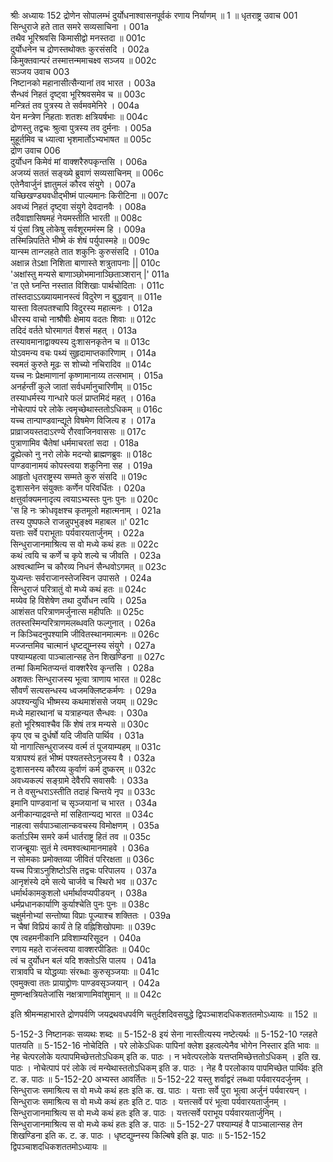 श्रीः
अध्यायः 152
द्रोणेन सोपालम्भं दुर्योधनाश्वासनपूर्वकं रणाय निर्याणम् ॥ 1 ॥
धृतराष्ट्र उवाच 	001  
सिन्धुराजे हते तात समरे सव्यसाचिना ।	001a  
तथैव भूरिश्रवसि किमासीद्वो मनस्तदा ॥	001c  
दुर्योधनेन च द्रोणस्तथोक्तः कुरसंसदि ।	002a  
किमुक्तवान्परं तस्मात्तन्ममाचक्ष्व सञ्जय ॥	002c  
सञ्जय उवाच 	003  
निष्टानको महानासीत्सैन्यानां तव भारत ।	003a  
सैन्धवं निहतं दृष्ट्वा भूरिश्रवसमेव च ॥	003c  
मन्त्रितं तव पुत्रस्य ते सर्वमवमेनिरे ।	004a  
येन मन्त्रेण निहताः शतशः क्षत्रियर्षभाः ॥	004c  
द्रोणस्तु तद्वचः श्रुत्वा पुत्रस्य तव दुर्मनाः ।	005a  
मुहूर्तमिव च ध्यात्वा भृशमार्तोऽभ्यभाषत ॥	005c  
द्रोण उवाच 	006  
दुर्योधन किमेवं मां वाक्शरैरुपकृन्तसि ।	006a  
अजय्यं सततं सङ्ख्ये ब्रुवाणं सव्यसाचिनम् ॥	006c  
एतेनैवार्जुनं ज्ञातुमलं कौरव संयुगे ।	007a  
यच्छिखण्ड्यवधीद्भीष्मं पाल्यमानः किरीटिना ॥	007c  
अवध्यं निहतं दृष्ट्वा संयुगे देवदानवैः ।	008a  
तदैवाज्ञासिषमहं नेयमस्तीति भारती ॥	008c  
यं पुंसां त्रिषु लोकेषु सर्वशूरममंस्म हि ।	009a  
तस्मिन्निपतिते भीष्मे कं शेषं पर्युपास्महे ॥	009c  
यान्स्म तान्ग्लहते तात शकुनिः कुरुसंसदि ।	010a  
अक्षान्न तेऽक्षा निशिता बाणास्ते शत्रुतापनाः ||	010c  
\'अक्षांस्तु मन्यसे बाणाञ्छोभमानाञ्छिताञ्शरान् |\'	011a  
\'त एते घ्नन्ति नस्तात विशिखाः पार्थचोदिताः ।	011c  
तांस्तदाऽऽख्यायमानस्त्वं विदुरेण न बुद्धवान् ॥	011e  
यास्ता विलपतश्चापि विदुरस्य महात्मनः ।	012a  
धीरस्य वाचो नाश्रौषीः क्षेमाय वदतः शिवाः ॥	012c  
तदिदं वर्तते घोरमागतं वैशसं महत् ।	013a  
तस्यावमानाद्वाक्यस्य दुःशासनकृतेन च ॥	013c  
योऽवमन्य वचः पथ्यं सुहृदामाप्तकारिणाम् ।	014a  
स्वमतं कुरुते मूढः स शोच्यो नचिरादिव ॥	014c  
यच्च नः प्रेक्षमाणानां कृष्णामानाय्य तत्सभाम् ।	015a  
अनर्हन्तीं कुले जातां सर्वधर्मानुचारिणीम् ॥	015c  
तस्याधर्मस्य गान्धारे फलं प्राप्तमिदं महत् ।	016a  
नोचेत्पापं परे लोके त्वमृच्छेथास्ततोऽधिकम् ॥	016c  
यच्च तान्पाण्डवान्द्यूते विषमेण विजित्य ह ।	017a  
प्राव्राजयस्तदाऽरण्ये रौरवाजिनवाससः ॥	017c  
पुत्राणामिव चैतेषां धर्ममाचरतां सदा ।	018a  
द्रुह्येत्को नु नरो लोके मदन्यो ब्राह्मणब्रुवः ॥	018c  
पाण्डवानामयं कोपस्त्वया शकुनिना सह ।	019a  
आहृतो धृतराष्ट्रस्य सम्मते कुरु संसदि ॥	019c  
दुःशासनेन संयुक्तः कर्णेन परिवर्धितः ।	020a  
क्षत्तुर्वाक्यमनादृत्य त्वयाऽभ्यस्तः पुनः पुनः ॥	020c  
\'स हि नः क्रोधवृक्षश्च कृतमूलो महात्मनाम् ।	021a  
तस्य पुष्पफले राजन्नुपभुङ्क्ष्व महाबल ॥\'	021c  
यत्ताः सर्वे पराभूताः पर्यवारयतार्जुनम् ।	022a  
सिन्धुराजानमाश्रित्य स वो मध्ये कथं हतः ॥	022c  
कथं त्वयि च कर्णे च कृपे शल्ये च जीवति ।	023a  
अश्वत्थाम्नि च कौरव्य निधनं सैन्धवोऽगमत् ॥	023c  
युध्यन्तः सर्वराजानस्तेजस्विन उपासते ।	024a  
सिन्धुराजं परित्रातुं वो मध्ये कथं हतः ॥	024c  
मय्येव हि विशेषेण तथा दुर्योधन त्वयि ।	025a  
आशंसत परित्राणमर्जुनात्स महीपतिः ॥	025c  
ततस्तस्मिन्परित्राणमलब्धवति फल्गुनात् ।	026a  
न किञ्चिदनुपश्यामि जीवितस्थानमात्मनः ॥	026c  
मज्जन्तमिव चात्मानं धृष्टद्युम्नस्य संयुगे ।	027a  
पश्याम्यहत्वा पाञ्चालान्सह तेन शिखण्डिना ॥	027c  
तन्मां किमभितप्यन्तं वाक्शरैरेव कृन्तसि ।	028a  
अशक्तः सिन्धुराजस्य भूत्वा त्राणाय भारत ॥	028c  
सौवर्णं सत्यसन्धस्य ध्वजमक्लिष्टकर्मणः ।	029a  
अपश्यन्युधि भीष्मस्य कथमाशंससे जयम् ॥	029c  
मध्ये महारथानां च यत्राहन्यत सैन्धवः ।	030a  
हतो भूरिश्रवाश्चैव किं शेषं तत्र मन्यसे ॥	030c  
कृप एव च दुर्धर्षो यदि जीवति पार्थिव ।	031a  
यो नागात्सिन्धुराजस्य वर्त्म तं पूजयाम्यहम् ॥	031c  
यत्रापश्यं हतं भीष्मं पश्यतस्तेऽनुजस्य वै ।	032a  
दुःशासनस्य कौरव्य कुर्वाणं कर्म दुष्करम् ॥	032c  
अवध्यकल्पं सङ्ग्रामे देवैरपि सवासवैः ।	033a  
न ते वसुन्धराऽस्तीति तदाहं चिन्तये नृप ॥	033c  
इमानि पाण्डवानां च सृञ्जयानां च भारत ।	034a  
अनीकान्याद्रवन्ते मां सहितान्यद्य भारत ॥	034c  
नाहत्वा सर्वपाञ्चालान्कवचस्य विमोक्षणम् ।	035a  
कर्ताऽस्मि समरे कर्म धार्तराष्ट्र हितं तव ॥	035c  
राजन्ब्रूयाः सुतं मे त्वमश्वत्थामानमाहवे ।	036a  
न सोमकाः प्रमोक्तव्या जीवितं परिरक्षता ॥	036c  
यच्च पित्राऽनुशिष्टोऽसि तद्वचः परिपालय ।	037a  
आनृशंस्ये दमे सत्ये चार्जवे च स्थिरो भव ॥	037c  
धर्मार्थकामकुशलो धर्मार्थावप्यपीडयन् ।	038a  
धर्मप्रधानकार्याणि कुर्याश्चेति पुनः पुनः ॥	038c  
चक्षुर्मनोभ्यां सन्तोष्या विप्राः पूज्याश्च शक्तितः ।	039a  
न चैषां विप्रियं कार्यं ते हि वह्निशिखोपमाः ॥	039c  
एष त्वहमनीकानि प्रविशाम्यरिसूदन ।	040a  
रणाय महते राजंस्त्वया वाक्शरपीडितः ॥	040c  
त्वं च दुर्योधन बलं यदि शक्तोऽसि पालय ।	041a  
रात्रावपि च योद्धव्याः संरब्धाः कुरुसृञ्जयाः ॥	041c  
एवमुक्त्वा ततः प्रायाद्द्रोणः पाण्डवसृञ्जयान् ।	042a  
मुष्णन्क्षत्रियतेजांसि नक्षत्राणामिवांशुमान् ॥ ॥	042c  

इति श्रीमन्महाभारते द्रोणपर्वणि जयद्रथवधपर्वणि चतुर्दशदिवसयुद्धे द्विपञ्चाशदधिकशततमोऽध्यायः ॥ 152 ॥

5-152-3 निष्टानकः सव्यथः शब्दः ॥ 5-152-8 इयं सेना नास्तीत्यस्य नष्टेत्यर्थः ॥ 5-152-10 ग्लहते पातयति ॥ 5-152-16 नोचेदिति । परे लोकेऽधिकः पापिनां क्लेश इहत्वल्पेनैव भोगेन निस्तार इति भावः ॥ नेह चेत्परलोके यत्पापमिच्छेत्ततोऽधिकम् इति क. पाठः । न भवेत्परलोके यत्तप्तमिच्छेत्ततोऽधिकम् । इति ख. पाठः । नोचेत्पापं परं लोके त्वं मन्येथास्ततोऽधिकम् इति ङ. पाठः । नेह वै परलोकाय पापमिच्छेत पार्थिवः इति ट. ङ. पाठः ॥ 5-152-20 अभ्यस्त आवर्तितः ॥ 5-152-22 यस्तु शर्वाद्वरं लब्ध्वा पर्यवारयदर्जुनम् । सिन्धुराजः समाश्रित्य स वो मध्ये कथं हतः इति क. ख. पाठः । यत्ताः सर्वे पुरा भूत्वा अर्जुनं पर्यवारयन् । सिन्धुराजः समाश्रित्य स वो मध्ये कथं हतः इति ट. पाठः । यत्तत्सर्वे परं भूत्वा पर्यवारयतार्जुनम् । सिन्धुराजानमाश्रित्य स वो मध्ये कथं हतः इति ङ. पाठः । यत्तत्सर्वे पराभूय पर्यवारयतार्जुनिम् । सिन्धुराजानमाश्रित्य स वो मध्ये कथं हतः इति ङ. पाठः ॥ 5-152-27 पश्याम्यहं वै पाञ्चालान्सह तेन शिखण्डिना इति क. ट. ङ. पाठः । धृष्टद्युम्नस्य किल्बिषे इति झ. पाठः ॥ 5-152-152 द्विपञ्चाशदधिकशततमोऽध्यायः ॥
